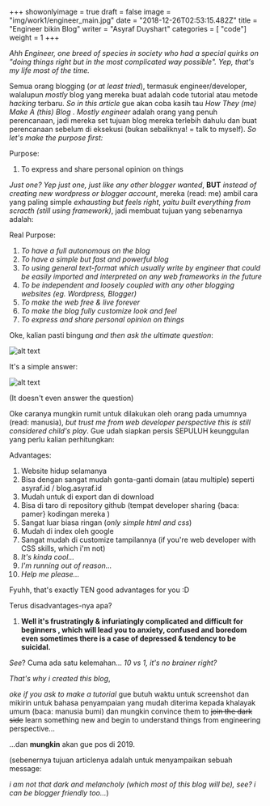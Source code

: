 +++
showonlyimage = true
draft = false
image = "img/work1/engineer_main.jpg"
date = "2018-12-26T02:53:15.482Z"
title = "Engineer bikin Blog"
writer = "Asyraf Duyshart"
categories = [ "code"]
weight = 1
+++

*Ahh Engineer, one breed of species in society who had a special quirks on "doing things right but in the most complicated way possible". Yep, that's my life most of the time.*

Semua orang blogging (*or at least tried*), termasuk engineer/developer, walalupun *mostly* blog yang mereka buat adalah code tutorial atau metode *hacking* terbaru. *So in this article* gue akan coba kasih tau *How They (me) Make A (this) Blog* . *Mostly engineer* adalah orang yang penuh perencanaan, jadi mereka set tujuan blog mereka terlebih dahulu dan buat perencanaan sebelum di eksekusi (bukan sebaliknya! = talk to myself). *So let's make the purpose first:*

Purpose:

1. To express and share personal opinion on things

*Just one? Yep just one, just like any other blogger wanted*, **BUT** *instead of creating new wordpress or blogger account*, mereka (read: me) ambil cara yang paling simple *exhausting but feels right*, *yaitu built everything from scracth (still using framework)*, jadi membuat tujuan yang sebenarnya adalah:

Real Purpose: 

1. *To have a full autonomous on the blog*
2. *To have a simple but fast and powerful blog*
3. *To using general text-format which usually write by engineer that could be easily imported and interpreted on any web frameworks in the future*
4. *To be independent and loosely coupled with any other blogging websites (eg. Wordpress, Blogger)*
5. *To make the web free & live forever*
6. *To make the blog fully customize look and feel*
7. *To express and share personal opinion on things*

Oke, kalian pasti bingung *and then ask the ultimate question*:

![alt text](https://media.giphy.com/media/1M9fmo1WAFVK0/giphy.gif)

It's a simple answer:

![alt text](https://img.memecdn.com/don-amp-039-t-worry-we-have-sufficient-duct-tape_c_1975167.jpg)

(It doesn't even answer the question)


Oke caranya mungkin rumit untuk dilakukan oleh orang pada umumnya (read: manusia), *but trust me from web developer perspective this is still considered child's play*. Gue udah siapkan persis SEPULUH keunggulan yang perlu kalian perhitungkan:

Advantages:

1. Website hidup selamanya
2. Bisa dengan sangat mudah gonta-ganti domain (atau multiple) seperti asyraf.id / blog.asyraf.id
3. Mudah untuk di export dan di download
4. Bisa di taro di  repository github (tempat developer sharing {baca: pamer} kodingan mereka )
5. Sangat luar biasa ringan (*only simple html and css*)
6. Mudah di index oleh google
7. Sangat mudah di customize tampilannya (if you're web developer with CSS skills, which i'm not)
8. *It's kinda cool...*
9. *I'm running out of reason...*
10. *Help me please...*

Fyuhh, that's exactly TEN good advantages for you :D

Terus disadvantages-nya apa?

1. **Well it's frustratingly & infuriatingly complicated and difficult for beginners , which will lead you to anxiety, confused and boredom even sometimes there is a case of depressed & tendency to be suicidal.** 

*See*? Cuma ada satu kelemahan... *10 vs 1, it's no brainer right?*

*That's why i created this blog*,

*oke if you ask to make a tutorial*  gue butuh waktu untuk screenshot dan mikirin untuk bahasa penyampaian yang mudah diterima kepada khalayak umum (baca: manusia bumi) dan mungkin convince them to ~~join the dark side~~ learn something new and begin to understand things from engineering perspective...





...dan **mungkin** akan gue pos di 2019.

(sebenernya tujuan articlenya adalah untuk menyampaikan sebuah message:

 *i am not that dark and melancholy (which most of this blog will be), see? i can be blogger friendly too...*)


<!-- Okay let put us some code! Tapi sebelumnya mari kita list beberapa hal yang kita butuhkan

1. Text Editor, gue pake VSCode *which is* bisa didownload disini
2. Akun Github.com bisa langsung sign-in disini
3. Akun Google Firebase tapi cukup punya akun google aja sudah cukup
4. Akun Circle.ci untuk *continuous deployment*

Dan beberapa hal yang harus di kuasai terlebih dahulu:

1. Editing text using mark-down *.md files
2. Pull, commit & push git
3. Simple terminal or cmd command -->

